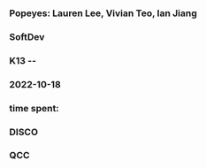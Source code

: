 ### Popeyes: Lauren Lee, Vivian Teo, Ian Jiang
### SoftDev
### K13 --
### 2022-10-18
### time spent:

### DISCO

### QCC
